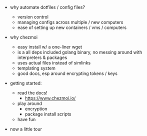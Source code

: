 - why automate dotfiles / config files?
    - version control
    - managing configs across multiple / new computers
    - ease of setting up new containers / vms / computers

- why chezmoi
    - easy install w/ a one-liner wget
    - is a all deps included golang binary, no messing around with interpreters & packages
    - uses actual files instead of simlinks
    - templating system
    - good docs, esp around encrypting tokens / keys

- getting started:
    - read the docs!
        - https://www.chezmoi.io/
    - play around
        - encryption
        - package install scripts
    - have fun

- now a little tour
